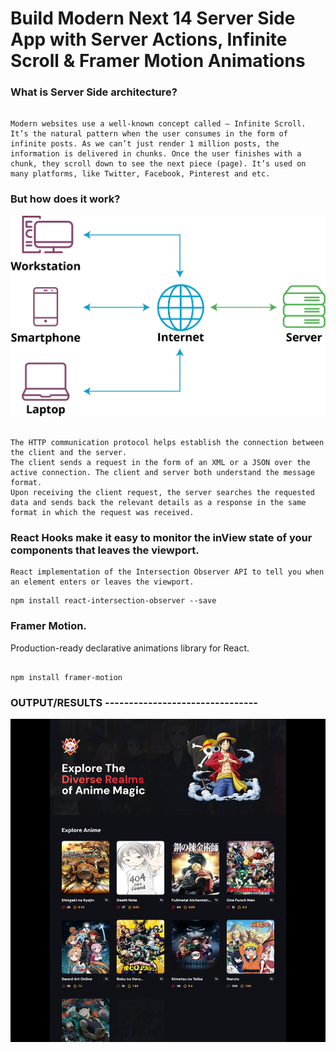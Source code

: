 # Build Modern Next 14 Server Side App with Server Actions, Infinite Scroll & Framer Motion Animations

### What is Server Side architecture?

```

Modern websites use a well-known concept called — Infinite Scroll. It’s the natural pattern when the user consumes in the form of infinite posts. As we can’t just render 1 million posts, the information is delivered in chunks. Once the user finishes with a chunk, they scroll down to see the next piece (page). It’s used on many platforms, like Twitter, Facebook, Pinterest and etc.

```

### But how does it work?

![Server Side architecture](client-server-network.webp)

```

The HTTP communication protocol helps establish the connection between the client and the server.
The client sends a request in the form of an XML or a JSON over the active connection. The client and server both understand the message format.
Upon receiving the client request, the server searches the requested data and sends back the relevant details as a response in the same format in which the request was received.

```

### React Hooks make it easy to monitor the inView state of your components that leaves the viewport.

```
React implementation of the Intersection Observer API to tell you when an element enters or leaves the viewport.

```

```
npm install react-intersection-observer --save
```

### Framer Motion.

Production-ready declarative animations library for React.

```

npm install framer-motion

```

### OUTPUT/RESULTS --------------------------------

![Anime Website](example.png)
